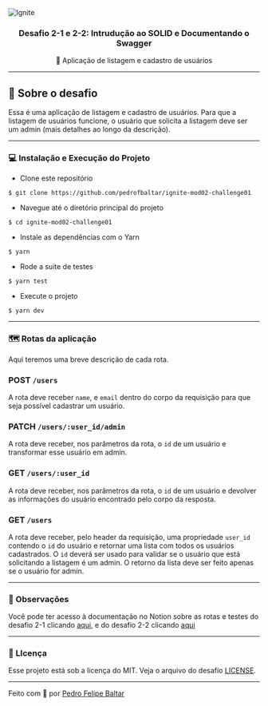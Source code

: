 <img alt="Ignite" src="https://www.notion.so/image/https%3A%2F%2Fs3-us-west-2.amazonaws.com%2Fsecure.notion-static.com%2Fad01ee79-762a-4775-bbb6-354f2f42879a%2Fcover-node.js.png?table=block&id=59ccb235-aecd-43a6-a06b-f09a24e7ede8&width=3840&userId=2851198d-6d7e-47d6-b66a-5928d7b96353&cache=v2" />

<h3 align="center">
  Desafio 2-1 e 2-2: Intrudução ao SOLID e Documentando o Swagger
</h3>

<p align="center">
  🧠 Aplicação de listagem e cadastro de usuários
</p>

---

## 🚀 Sobre o desafio

Essa é uma aplicação de listagem e cadastro de usuários. Para que a listagem de usuários funcione, o usuário que solicita a listagem deve ser um admin (mais detalhes ao longo da descrição).

---

### 💻 Instalação e Execução do Projeto

- Clone este repositório

```
$ git clone https://github.com/pedrofbaltar/ignite-mod02-challenge01
```

- Navegue até o diretório principal do projeto

```
$ cd ignite-mod02-challenge01
```

- Instale as dependências com o Yarn

```
$ yarn
```

- Rode a suite de testes

```
$ yarn test
```

- Execute o projeto

```
$ yarn dev
```

---

### 🗺️ Rotas da aplicação

Aqui teremos uma breve descrição de cada rota.

### POST `/users`

A rota deve receber `name`, e `email` dentro do corpo da requisição para que seja possível cadastrar um usuário.

### PATCH `/users/:user_id/admin`

A rota deve receber, nos parâmetros da rota, o `id` de um usuário e transformar esse usuário em admin.

### GET `/users/:user_id`

A rota deve receber, nos parâmetros da rota, o `id` de um usuário e devolver as informações do usuário encontrado pelo corpo da resposta.

### GET `/users`

A rota deve receber, pelo header da requisição, uma propriedade `user_id` contendo o `id` do usuário e retornar uma lista com todos os usuários cadastrados. O `id` deverá ser usado para validar se o usuário que está solicitando a listagem é um admin. O retorno da lista deve ser feito apenas se o usuário for admin.

---

### 🤨 Observações

Você pode ter acesso à documentação no Notion sobre as rotas e testes do desafio 2-1 clicando [aqui](https://www.notion.so/Desafio-01-Introdu-o-ao-SOLID-3b9be286fac0482ca3b275473ddd2d72), e do desafio 2-2 clicando [aqui](https://www.notion.so/Desafio-02-Documentando-com-Swagger-8ce869ea608743e292851bd951f3239f)

---

### 📜 LIcença

Esse projeto está sob a licença do MIT. Veja o arquivo do desafio [LICENSE](./LICENSE).

---

Feito com 💜 por <a href="https://www.linkedin.com/in/pedro-felipe-baltar-2a26a31ab/">Pedro Felipe Baltar</a>